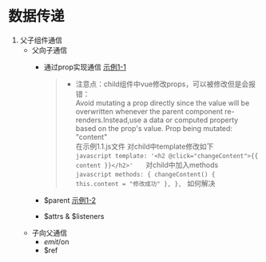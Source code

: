 # 数据传递

1. 父子组件通信
    * 父向子通信
      + 通过prop实现通信 [示例1-1](https://github.com/adairxiao/PersonalSummary)<br>

        > * 注意点：child组件中vue修改props，可以被修改但是会报错：<br>
        >   Avoid mutating a prop directly since the value will be overwritten whenever the parent component re-renders.Instead,use a data or computed property based on the prop's value. Prop being mutated: "content"<br>
        >  在示例1.1.js文件 对child中template修改如下<br>
            ```javascript
            template: '<h2 @click="changeContent">{{ content }}</h2>'  
            ```
        >  对child中加入methods<br>
            ```javascript
            methods: {
              changeContent() {
                this.content = "修改成功"
              },
            },
            ```
        >如何解决  

      + $parent [示例1-2](https://github.com/adairxiao/PersonalSummary)
      + $attrs & $listeners
    * 子向父通信
      + $emit/$on
      + $ref 